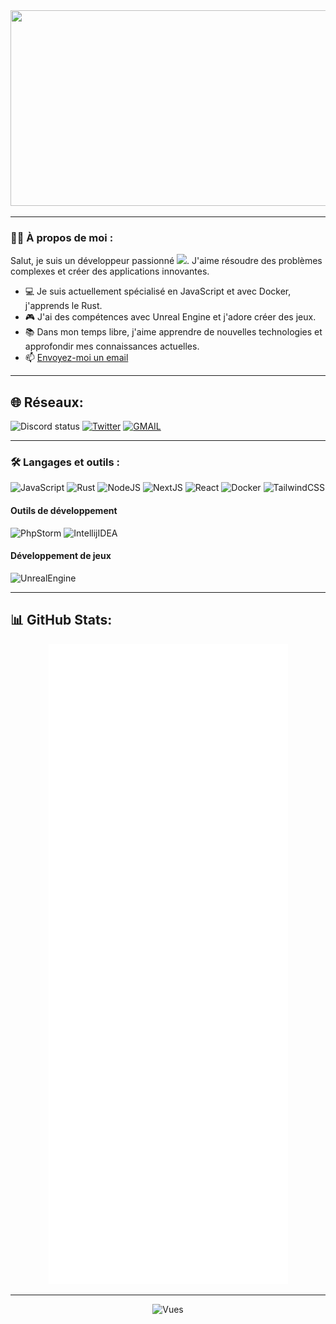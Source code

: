 <div align="center">
  <img src="https://cdn.discordapp.com/attachments/846705991563083822/1123563775040172092/githubbanniere.png" width="819" height="313"/>
</div>

---

### :man_technologist: À propos de moi :

Salut, je suis un développeur passionné <img src="https://media.giphy.com/media/WUlplcMpOCEmTGBtBW/giphy.gif" width="30">. J'aime résoudre des problèmes complexes et créer des applications innovantes.

- :computer: Je suis actuellement spécialisé en JavaScript et avec Docker, j'apprends le Rust.
- :video_game: J'ai des compétences avec Unreal Engine et j'adore créer des jeux.
- :books: Dans mon temps libre, j'aime apprendre de nouvelles technologies et approfondir mes connaissances actuelles.
- :mailbox: [Envoyez-moi un email](mailto:grifed@pureidea.fr)

---

## 🌐 Réseaux:
![Discord status](https://dcbadge.vercel.app/api/shield/406119345543053333?compact=true&theme=blurple)
[![Twitter](https://img.shields.io/badge/Twitter-%231DA1F2.svg?logo=Twitter&logoColor=white&style=for-the-badge)](https://twitter.com/grifed_)
[![GMAIL](https://img.shields.io/badge/gmail-%23323330.svg?style=for-the-badge&logo=gmail)](mailto:grifed@pureidea.fr)

---
### :hammer_and_wrench: Langages et outils :

![JavaScript](https://img.shields.io/badge/javascript-%23323330.svg?style=for-the-badge&logo=javascript)
![Rust](https://img.shields.io/badge/rust-%23323330?style=for-the-badge&logo=rust)
![NodeJS](https://img.shields.io/badge/node.js-%23323330?style=for-the-badge&logo=node.js)
![NextJS](https://img.shields.io/badge/next.js-%23323330?style=for-the-badge&logo=next.js)
![React](https://img.shields.io/badge/react-%23323330?style=for-the-badge&logo=react)
![Docker](https://img.shields.io/badge/docker-%23323330?style=for-the-badge&logo=docker)
![TailwindCSS](https://img.shields.io/badge/tailwindcss-%23323330?style=for-the-badge&logo=tailwindcss)


#### Outils de développement
![PhpStorm](https://img.shields.io/badge/phpstorm-%23323330?style=for-the-badge&logo=phpstorm)
![IntellijIDEA](https://img.shields.io/badge/intellijidea-%23323330?style=for-the-badge&logo=intellijidea)

#### Développement de jeux
![UnrealEngine](https://img.shields.io/badge/unrealengine-%23323330?style=for-the-badge&logo=unrealengine)

---

## 📊 GitHub Stats:
<div align="center">
	
![](github-metrics.svg)
	
</div>

---

<div align="center">
	
![Vues](https://komarev.com/ghpvc/?username=Grifed-source&color=06476d&style=flat-square&label=%20Vues)

</div>
